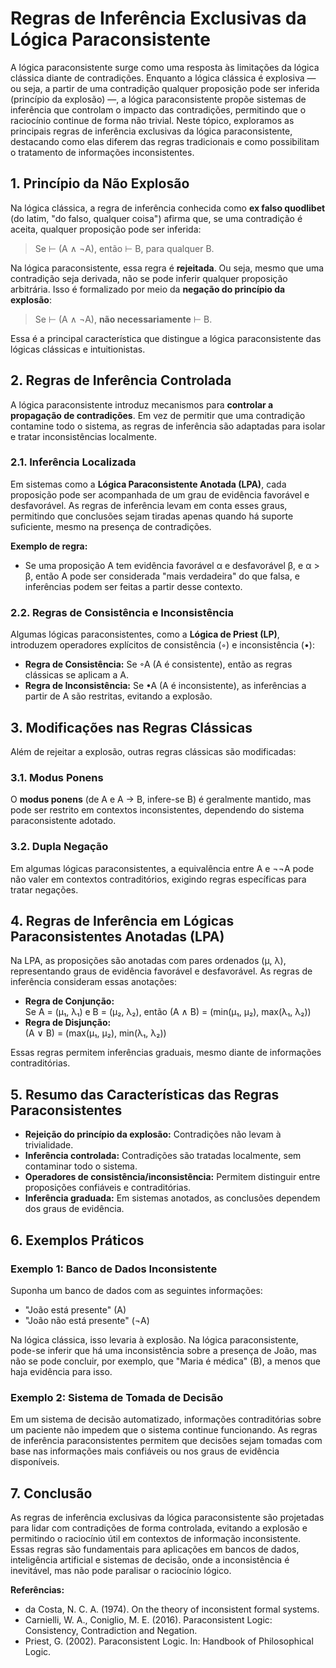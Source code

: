 # Regras de Inferência Exclusivas da Lógica Paraconsistente

A lógica paraconsistente surge como uma resposta às limitações da lógica clássica diante de contradições. Enquanto a lógica clássica é explosiva — ou seja, a partir de uma contradição qualquer proposição pode ser inferida (princípio da explosão) —, a lógica paraconsistente propõe sistemas de inferência que controlam o impacto das contradições, permitindo que o raciocínio continue de forma não trivial. Neste tópico, exploramos as principais regras de inferência exclusivas da lógica paraconsistente, destacando como elas diferem das regras tradicionais e como possibilitam o tratamento de informações inconsistentes.



## 1. Princípio da Não Explosão

Na lógica clássica, a regra de inferência conhecida como **ex falso quodlibet** (do latim, "do falso, qualquer coisa") afirma que, se uma contradição é aceita, qualquer proposição pode ser inferida:

> Se ⊢ (A ∧ ¬A), então ⊢ B, para qualquer B.

Na lógica paraconsistente, essa regra é **rejeitada**. Ou seja, mesmo que uma contradição seja derivada, não se pode inferir qualquer proposição arbitrária. Isso é formalizado por meio da **negação do princípio da explosão**:

> Se ⊢ (A ∧ ¬A), **não necessariamente** ⊢ B.

Essa é a principal característica que distingue a lógica paraconsistente das lógicas clássicas e intuitionistas.



## 2. Regras de Inferência Controlada

A lógica paraconsistente introduz mecanismos para **controlar a propagação de contradições**. Em vez de permitir que uma contradição contamine todo o sistema, as regras de inferência são adaptadas para isolar e tratar inconsistências localmente.

### 2.1. Inferência Localizada

Em sistemas como a **Lógica Paraconsistente Anotada (LPA)**, cada proposição pode ser acompanhada de um grau de evidência favorável e desfavorável. As regras de inferência levam em conta esses graus, permitindo que conclusões sejam tiradas apenas quando há suporte suficiente, mesmo na presença de contradições.

**Exemplo de regra:**
- Se uma proposição A tem evidência favorável α e desfavorável β, e α > β, então A pode ser considerada "mais verdadeira" do que falsa, e inferências podem ser feitas a partir desse contexto.

### 2.2. Regras de Consistência e Inconsistência

Algumas lógicas paraconsistentes, como a **Lógica de Priest (LP)**, introduzem operadores explícitos de consistência (◦) e inconsistência (•):

- **Regra de Consistência:** Se ◦A (A é consistente), então as regras clássicas se aplicam a A.
- **Regra de Inconsistência:** Se •A (A é inconsistente), as inferências a partir de A são restritas, evitando a explosão.



## 3. Modificações nas Regras Clássicas

Além de rejeitar a explosão, outras regras clássicas são modificadas:

### 3.1. Modus Ponens

O **modus ponens** (de A e A → B, infere-se B) é geralmente mantido, mas pode ser restrito em contextos inconsistentes, dependendo do sistema paraconsistente adotado.

### 3.2. Dupla Negação

Em algumas lógicas paraconsistentes, a equivalência entre A e ¬¬A pode não valer em contextos contraditórios, exigindo regras específicas para tratar negações.



## 4. Regras de Inferência em Lógicas Paraconsistentes Anotadas (LPA)

Na LPA, as proposições são anotadas com pares ordenados (μ, λ), representando graus de evidência favorável e desfavorável. As regras de inferência consideram essas anotações:

- **Regra de Conjunção:**  
  Se A = (μ₁, λ₁) e B = (μ₂, λ₂), então (A ∧ B) = (min(μ₁, μ₂), max(λ₁, λ₂))
- **Regra de Disjunção:**  
  (A ∨ B) = (max(μ₁, μ₂), min(λ₁, λ₂))

Essas regras permitem inferências graduais, mesmo diante de informações contraditórias.



## 5. Resumo das Características das Regras Paraconsistentes

- **Rejeição do princípio da explosão:** Contradições não levam à trivialidade.
- **Inferência controlada:** Contradições são tratadas localmente, sem contaminar todo o sistema.
- **Operadores de consistência/inconsistência:** Permitem distinguir entre proposições confiáveis e contraditórias.
- **Inferência graduada:** Em sistemas anotados, as conclusões dependem dos graus de evidência.



## 6. Exemplos Práticos

### Exemplo 1: Banco de Dados Inconsistente

Suponha um banco de dados com as seguintes informações:
- "João está presente" (A)
- "João não está presente" (¬A)

Na lógica clássica, isso levaria à explosão. Na lógica paraconsistente, pode-se inferir que há uma inconsistência sobre a presença de João, mas não se pode concluir, por exemplo, que "Maria é médica" (B), a menos que haja evidência para isso.

### Exemplo 2: Sistema de Tomada de Decisão

Em um sistema de decisão automatizado, informações contraditórias sobre um paciente não impedem que o sistema continue funcionando. As regras de inferência paraconsistentes permitem que decisões sejam tomadas com base nas informações mais confiáveis ou nos graus de evidência disponíveis.



## 7. Conclusão

As regras de inferência exclusivas da lógica paraconsistente são projetadas para lidar com contradições de forma controlada, evitando a explosão e permitindo o raciocínio útil em contextos de informação inconsistente. Essas regras são fundamentais para aplicações em bancos de dados, inteligência artificial e sistemas de decisão, onde a inconsistência é inevitável, mas não pode paralisar o raciocínio lógico.



**Referências:**
- da Costa, N. C. A. (1974). On the theory of inconsistent formal systems.
- Carnielli, W. A., Coniglio, M. E. (2016). Paraconsistent Logic: Consistency, Contradiction and Negation.
- Priest, G. (2002). Paraconsistent Logic. In: Handbook of Philosophical Logic.